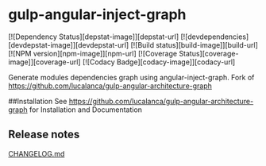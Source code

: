 # gulp-angular-inject-graph
[![Dependency Status][depstat-image]][depstat-url] [![devdependencies][devdepstat-image]][devdepstat-url] [![Build status][build-image]][build-url] [![NPM version][npm-image]][npm-url] [![Coverage Status][coverage-image]][coverage-url] [![Codacy Badge][codacy-image]][codacy-url]

Generate modules dependencies graph using angular-inject-graph.
Fork of https://github.com/lucalanca/gulp-angular-architecture-graph

##Installation
See https://github.com/lucalanca/gulp-angular-architecture-graph for Installation and Documentation

## Release notes

[CHANGELOG.md](https://github.com/k-burt/gulp-angular-inject-graph/blob/master/CHANGELOG.md)
